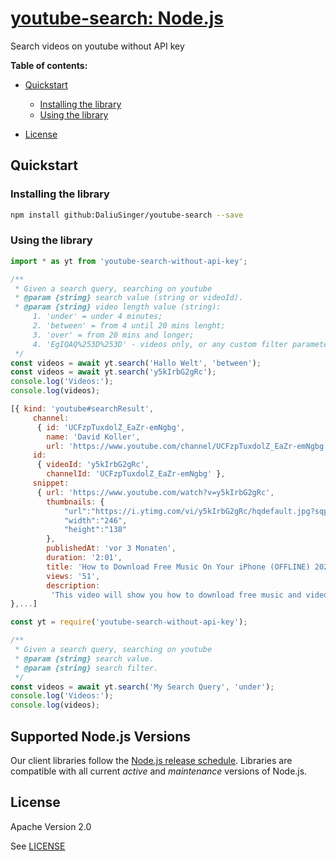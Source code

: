 # [youtube-search: Node.js](https://github.com/appit-online/youtube-search)

Search videos on youtube without API key

**Table of contents:**


* [Quickstart](#quickstart)

  * [Installing the library](#installing-the-library)
  * [Using the library](#using-the-library)
* [License](#license)

## Quickstart

### Installing the library

```bash
npm install github:DaliuSinger/youtube-search --save
```


### Using the library

```javascript
import * as yt from 'youtube-search-without-api-key';

/**
 * Given a search query, searching on youtube
 * @param {string} search value (string or videoId).
 * @param {string} video length value (string):
     1. 'under' = under 4 minutes;
     2. 'between' = from 4 until 20 mins lenght;
     3. 'over' = from 20 mins and longer;
     4. 'EgIQAQ%253D%253D' - videos only, or any custom filter parameters.
 */
const videos = await yt.search('Hallo Welt', 'between');
const videos = await yt.search('y5kIrbG2gRc');
console.log('Videos:');
console.log(videos);

[{ kind: 'youtube#searchResult',
     channel:
      { id: 'UCFzpTuxdolZ_EaZr-emNgbg',
        name: 'David Koller',
        url: 'https://www.youtube.com/channel/UCFzpTuxdolZ_EaZr-emNgbg' },
     id:
      { videoId: 'y5kIrbG2gRc',
        channelId: 'UCFzpTuxdolZ_EaZr-emNgbg' },
     snippet:
      { url: 'https://www.youtube.com/watch?v=y5kIrbG2gRc',
        thumbnails: {
            "url":"https://i.ytimg.com/vi/y5kIrbG2gRc/hqdefault.jpg?sqp=-oaymwEjCPYBEIoBSFryq4qpAxUIARUAAAAAGAElAADIQj0AgKJDeAE=&rs=AOn4CLA-pk9HLDSz4VelSFZ01ceyeIpBSw",
            "width":"246",
            "height":"138"
        },
        publishedAt: 'vor 3 Monaten',
        duration: '2:01',
        title: 'How to Download Free Music On Your iPhone (OFFLINE) 2020',
        views: '51',
        description:
         'This video will show you how to download free music and videos on your iphone easy and fast 2020&#xA0;...' } 
},...]
```

```javascript
const yt = require('youtube-search-without-api-key');

/**
 * Given a search query, searching on youtube
 * @param {string} search value.
 * @param {string} search filter.
 */
const videos = await yt.search('My Search Query', 'under');
console.log('Videos:');
console.log(videos);
```

## Supported Node.js Versions

Our client libraries follow the [Node.js release schedule](https://nodejs.org/en/about/releases/).
Libraries are compatible with all current _active_ and _maintenance_ versions of
Node.js.

## License

Apache Version 2.0

See [LICENSE](https://github.com/appit-online/youtube-search/blob/master/LICENSE)

